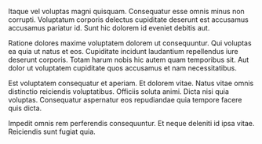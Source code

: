 Itaque vel voluptas magni quisquam. Consequatur esse omnis minus non corrupti. Voluptatum corporis delectus cupiditate deserunt est accusamus accusamus pariatur id. Sunt hic dolorem id eveniet debitis aut.
 Ratione dolores maxime voluptatem dolorem ut consequuntur. Qui voluptas ea quia ut natus et eos. Cupiditate incidunt laudantium repellendus iure deserunt corporis. Totam harum nobis hic autem quam temporibus sit. Aut dolor ut voluptatem cupiditate quos accusamus et nam necessitatibus.
 Est voluptatem consequatur et aperiam. Et dolorem vitae. Natus vitae omnis distinctio reiciendis voluptatibus. Officiis soluta animi. Dicta nisi quia voluptas. Consequatur aspernatur eos repudiandae quia tempore facere quis dicta.
 Impedit omnis rem perferendis consequuntur. Et neque deleniti id ipsa vitae. Reiciendis sunt fugiat quia.